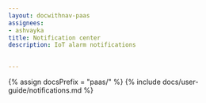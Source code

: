 ```yaml
---
layout: docwithnav-paas
assignees:
- ashvayka
title: Notification center
description: IoT alarm notifications
 

---
```


{% assign docsPrefix = "paas/" %}
{% include docs/user-guide/notifications.md %}